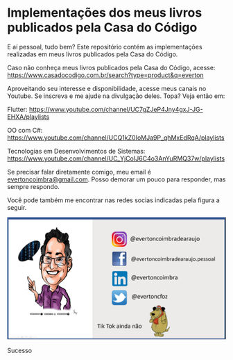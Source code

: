 # Implementações dos meus livros publicados pela Casa do Código

E aí pessoal, tudo bem? Este repositório contém as implementações realizadas em meus livros publicados pela Casa do Código.

Caso não conheça meus livros publicados pela Casa do Código, acesse: https://www.casadocodigo.com.br/search?type=product&q=everton

Aproveitando seu interesse e disponibilidade, acesse meus canais no Youtube. Se inscreva e me ajude na divulgação deles. Topa? Veja então em:

Flutter: https://www.youtube.com/channel/UC7gZJeP4Jny4gxJ-JG-EHXA/playlists

OO com C#: https://www.youtube.com/channel/UCQ1kZ0IoMJa9P_qhMxEdRqA/playlists

Tecnologias em Desenvolvimentos de Sistemas: https://www.youtube.com/channel/UC_YjCoIJ6C4o3AnYuRMQ37w/playlists

Se precisar falar diretamente comigo, meu email é evertoncoimbra@gmail.com. Posso demorar um pouco para responder, mas sempre respondo.

Você pode também me encontrar nas redes socias indicadas pela figura a seguir.

![Minhas rede sociais. {w=50%}](https://github.com/evertonfoz/persitencia-em-flutter/blob/main/redessociais.png)

Sucesso
